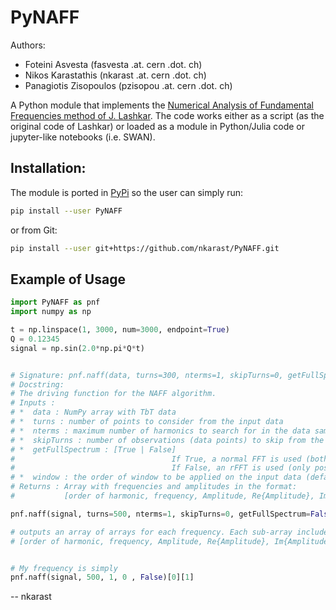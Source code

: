 # PyNAFF

Authors:

*  Foteini Asvesta (fasvesta .at. cern .dot. ch)
*  Nikos Karastathis (nkarast .at. cern .dot. ch)
*  Panagiotis Zisopoulos (pzisopou .at. cern .dot. ch)

A Python module that implements the [Numerical Analysis of Fundamental Frequencies method of J. Lashkar](http://www.sciencedirect.com/science/article/pii/001910359090084M).
The code works either as a script (as the original code of Lashkar) or loaded as a module in Python/Julia code or jupyter-like notebooks (i.e. SWAN).


## Installation:

The module is ported in [PyPi](https://pypi.org/project/PyNAFF/) so the user can simply run:

```bash
pip install --user PyNAFF
```

or from Git:
```bash
pip install --user git+https://github.com/nkarast/PyNAFF.git
```


## Example of Usage
```python
import PyNAFF as pnf
import numpy as np

t = np.linspace(1, 3000, num=3000, endpoint=True)
Q = 0.12345
signal = np.sin(2.0*np.pi*Q*t)


# Signature: pnf.naff(data, turns=300, nterms=1, skipTurns=0, getFullSpectrum=False, window=1)
# Docstring:
# The driving function for the NAFF algorithm.
# Inputs :
# *  data : NumPy array with TbT data
# *  turns : number of points to consider from the input data
# *  nterms : maximum number of harmonics to search for in the data sample
# *  skipTurns : number of observations (data points) to skip from the start of the input iterable
# *  getFullSpectrum : [True | False]
#                                   If True, a normal FFT is used (both negative and positive frequencies)
#                                   If False, an rFFT is used (only positive frequencies)
# *  window : the order of window to be applied on the input data (default =1)
# Returns : Array with frequencies and amplitudes in the format:
#           [order of harmonic, frequency, Amplitude, Re{Amplitude}, Im{Amplitude}]

pnf.naff(signal, turns=500, nterms=1, skipTurns=0, getFullSpectrum=False, window=1)

# outputs an array of arrays for each frequency. Each sub-array includes:
# [order of harmonic, frequency, Amplitude, Re{Amplitude}, Im{Amplitude]


# My frequency is simply 
pnf.naff(signal, 500, 1, 0 , False)[0][1]

```




-- nkarast
